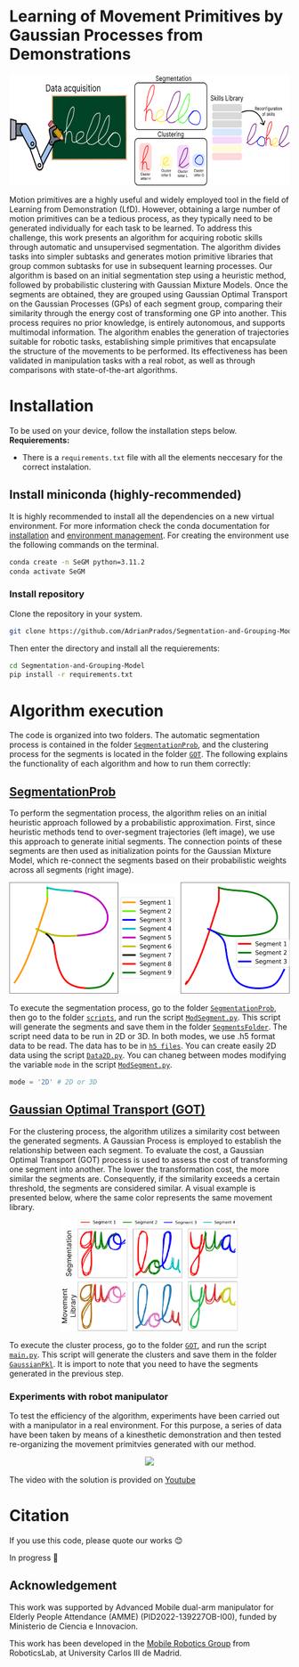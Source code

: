 # **Learning of Movement Primitives by Gaussian Processes from Demonstrations**

<p align="center">
  <img src="Images/ExchemeIntro.jpg" height=200 />
</p>
Motion primitives are a highly useful and widely employed tool in the field of Learning from Demonstration (LfD). However, obtaining a large number of motion primitives can be a tedious process, as they typically need to be generated individually for each task to be learned. To address this challenge, this work presents an algorithm for acquiring robotic skills through automatic and unsupervised segmentation. The algorithm divides tasks into simpler subtasks and generates motion primitive libraries that group common subtasks for use in subsequent learning processes. Our algorithm is based on an initial segmentation step using a heuristic method, followed by probabilistic clustering with Gaussian Mixture Models. Once the segments are obtained, they are grouped using Gaussian Optimal Transport on the Gaussian Processes (GPs) of each segment group, comparing their similarity through the energy cost of transforming one GP into another. This process requires no prior knowledge, is entirely autonomous, and supports multimodal information. The algorithm enables the generation of trajectories suitable for robotic tasks, establishing simple primitives that encapsulate the structure of the movements to be performed. Its effectiveness has been validated in manipulation tasks with a real robot, as well as through comparisons with state-of-the-art algorithms.

# Installation
To be used on your device, follow the installation steps below.
**Requierements:**
- There is a `requirements.txt` file with all the elements neccesary for the correct instalation.


## Install miniconda (highly-recommended)
It is highly recommended to install all the dependencies on a new virtual environment. For more information check the conda documentation for [installation](https://conda.io/projects/conda/en/latest/user-guide/install/index.html) and [environment management](https://conda.io/projects/conda/en/latest/user-guide/tasks/manage-environments.html). For creating the environment use the following commands on the terminal.

```bash
conda create -n SeGM python=3.11.2
conda activate SeGM
```

### Install repository
Clone the repository in your system.
```bash
git clone https://github.com/AdrianPrados/Segmentation-and-Grouping-Model.git
```
Then enter the directory and install all the requierements:
```bash
cd Segmentation-and-Grouping-Model
pip install -r requirements.txt
```

# **Algorithm execution**
The code is organized into two folders. The automatic segmentation process is contained in the folder [`SegmentationProb`](./SegmentationProb/), and the clustering process for the segments is located in the folder [`GOT`](./GOT/). The following explains the functionality of each algorithm and how to run them correctly:

## [SegmentationProb](./SegmentationProb/)
To perform the segmentation process, the algorithm relies on an initial heuristic approach followed by a probabilistic approximation. First, since heuristic methods tend to over-segment trajectories (left image), we use this approach to generate initial segments. The connection points of these segments are then used as initialization points for the Gaussian Mixture Model, which re-connect the segments based on their probabilistic weights across all segments (right image).

<p align="center">
  <img src="Images/DataREx.jpg" height=200 />
</p>

To execute the segmentation process, go to the folder [`SegmentationProb`](./SegmentationProb/), then go to the folder [`scripts`](./SegmentationProb/scripts), and run the script [`ModSegment.py`](./SegmentationProb/scripts/ModSegment.py). This script will generate the segments and save them in the folder [`SegmentsFolder`](./SegmentationProb/scripts/SegmentsFolder/). The script need data to be run in 2D or 3D. In both modes, we use .h5 format data to be read. The data has to be in [`h5 files`](./SegmentationProb/h5%20files/). You can create easily 2D data using the script [`Data2D.py`](./SegmentationProb/scripts/drawData2D.py). You can chaneg between modes modifying the variable `mode` in the script [`ModSegment.py`](./SegmentationProb/scripts/ModSegment.py).

```python
mode = '2D' # 2D or 3D
```
## [Gaussian Optimal Transport (GOT)](./GOT/)
For the clustering process, the algorithm utilizes a similarity cost between the generated segments. A Gaussian Process is employed to establish the relationship between each segment. To evaluate the cost, a Gaussian Optimal Transport (GOT) process is used to assess the cost of transforming one segment into another. The lower the transformation cost, the more similar the segments are. Consequently, if the similarity exceeds a certain threshold, the segments are considered similar. A visual example is presented below, where the same color represents the same movement library.

<p align="center">
  <img src="Images/Words.jpg" height=200 />
</p>

To execute the cluster process, go to the folder [`GOT`](./GOT/), and run the script [`main.py`](./GOT/main.py). This script will generate the clusters and save them in the folder [`GaussianPkl`](./GOT/GaussianPkl/). It is import to note that you need to have the segments generated in the previous step.


### **Experiments with robot manipulator**
To test the efficiency of the algorithm, experiments have been carried out with a manipulator in a real environment. For this purpose, a series of data have been taken by means of a kinesthetic demonstration and then tested re-organizing the movement primitvies generated with our method. 

<p align="center">
  <img src="Images/ExpRealAdam.jpg" height=200 />
</p>

The video with the solution is provided on [Youtube](https://youtu.be/A3m2sbUI5F0)

# Citation
If you use this code, please quote our works :blush:

In progress :construction_worker:

## Acknowledgement
This work was supported by Advanced Mobile dual-arm manipulator for Elderly People Attendance (AMME) (PID2022-139227OB-I00), funded by Ministerio de Ciencia e Innovacion.

This work has been developed in the [Mobile Robotics Group](https://github.com/Mobile-Robots-Group-UC3M) from RoboticsLab, at University Carlos III de Madrid.